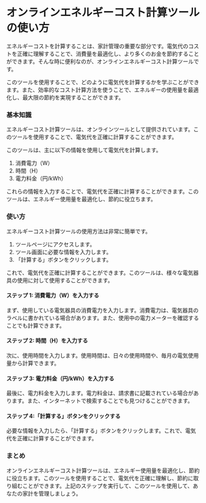 オンラインエネルギーコスト計算ツールの使い方
======================

エネルギーコストを計算することは、家計管理の重要な部分です。電気代のコストを正確に理解することで、消費量を最適化し、より多くのお金を節約することができます。そんな時に便利なのが、オンラインエネルギーコスト計算ツールです。

このツールを使用することで、どのように電気代を計算するかを学ぶことができます。また、効率的なコスト計算方法を使うことで、エネルギーの使用量を最適化し、最大限の節約を実現することができます。

### 基本知識

エネルギーコスト計算ツールは、オンラインツールとして提供されています。このツールを使用することで、電気代を正確に計算することができます。

このツールは、主に以下の情報を使用して電気代を計算します。

1. 消費電力（W）
2. 時間（H）
3. 電力料金（円/kWh）

これらの情報を入力することで、電気代を正確に計算することができます。このツールは、エネルギー使用量を最適化し、節約に役立ちます。

### 使い方

エネルギーコスト計算ツールの使用方法は非常に簡単です。

1. ツールページにアクセスします。
2. ツール画面に必要な情報を入力します。
3. 「計算する」ボタンをクリックします。

これで、電気代を正確に計算することができます。このツールは、様々な電気器具の使用に対して使用することができます。

#### ステップ 1: 消費電力（W）を入力する

まず、使用している電気器具の消費電力を入力します。消費電力は、電気器具のラベルに書かれている場合があります。また、使用中の電力メーターを確認することでも計算できます。

#### ステップ 2: 時間（H）を入力する

次に、使用時間を入力します。使用時間は、日々の使用時間や、毎月の電気使用量から計算できます。

#### ステップ 3: 電力料金（円/kWh）を入力する

最後に、電力料金を入力します。電力料金は、請求書に記載されている場合があります。また、インターネットで検索することでも見つけることができます。

#### ステップ 4:「計算する」ボタンをクリックする

必要な情報を入力したら、「計算する」ボタンをクリックします。これで、電気代を正確に計算することができます。

### まとめ

オンラインエネルギーコスト計算ツールは、エネルギー使用量を最適化し、節約に役立ちます。このツールを使用することで、電気代を正確に理解し、節約に取り組むことができます。上記のステップを実行して、このツールを使用して、あなたの家計を管理しましょう。